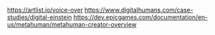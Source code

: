 https://artlist.io/voice-over
https://www.digitalhumans.com/case-studies/digital-einstein
https://dev.epicgames.com/documentation/en-us/metahuman/metahuman-creator-overview